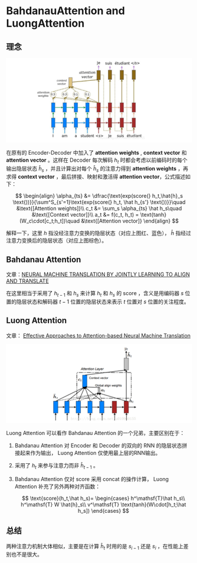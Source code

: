 # BahdanauAttention and LuongAttention

## 理念

![img1](img/1.png)

在原有的 Encoder-Decoder 中加入了 **attention weights**  , **context vector** 和 **attention vector** 。这样在 Decoder 每次解码 $h_t$ 时都会考虑以前编码时的每个输出隐层状态 $\hat{h}_s$ ，并且计算出对每个 $\hat{h}_s$ 的注意力得到 **attention weights** ，再求得 **context vector** ，最后拼接、映射和激活得 **attention vector**，公式描述如下：

$$
\begin{align}
\alpha_{ts} &= \dfrac{\text{exp(score(} h_t,\hat{h}_s \text{))}}{\sum^S_{s'=1}\text{exp(score(} h_t, \hat h_{s'} \text{))}}\quad &\text{[Attention weights]}\\
c_t &= \sum_s \alpha_{ts} \hat h_s\quad &\text{[Context vector]}\\
a_t &= f(c_t, h_t) = \text{tanh}(W_c\cdot[c_t;h_t])\quad &\text{[Attention vector]}
\end{align}
$$

解释一下，这里 $h$ 指没经注意力变换的隐层状态（对应上图红、蓝色）， $\hat h$ 指经过注意力变换后的隐层状态（对应上图棕色）。

## Bahdanau Attention

文章：[NEURAL MACHINE TRANSLATION BY JOINTLY LEARNING TO ALIGN AND TRANSLATE](https://arxiv.org/pdf/1409.0473.pdf)

在这里相当于采用了 $h_{t-1}$ 和 $h_{s}$ 来计算 $h_t$ 和 $h_s$ 的 $\text{score}$ ，含义是用编码器 $s$ 位置的隐层状态和解码器 $t-1$ 位置的隐层状态来表示 $t$ 位置对 $s$ 位置的关注程度。

## Luong Attention

文章： [Effective Approaches to Attention-based Neural Machine Translation](https://arxiv.org/pdf/1508.04025.pdf) 

![img2](img/2.png)

Luong Attention 可以看作 Bahdanau Attention 的一个兄弟，主要区别在于：

1. Bahdanau Attention 对 Encoder 和 Decoder 的双向的 RNN 的隐层状态拼接起来作为输出， Luong Attention 仅使用最上层的RNN输出。

2. 采用了 $h_t$ 来参与注意力而非 $\hat{h}_{t-1}$ 。

3. Bahdanau Attention 仅对 $\text{score}$ 采用 concat 的操作计算， Luong Attention 补充了另外两种对齐函数：
   
   $$
   \text{score}(h_t,\hat h_s)=
   \begin{cases}
   h^\mathsf{T}\hat h_s\\
   h^\mathsf{T} W  \hat{h}_s\\
   v^\mathsf{T} \text{tanh}(W\cdot[h_t;\hat h_s]) 
   \end{cases}
   $$

## 总结

两种注意力机制大体相似，主要是在计算 $\hat h_t$ 时用的是 $s_{i-1}$ 还是 $s_i$ ，在性能上差别也不是很大。 

